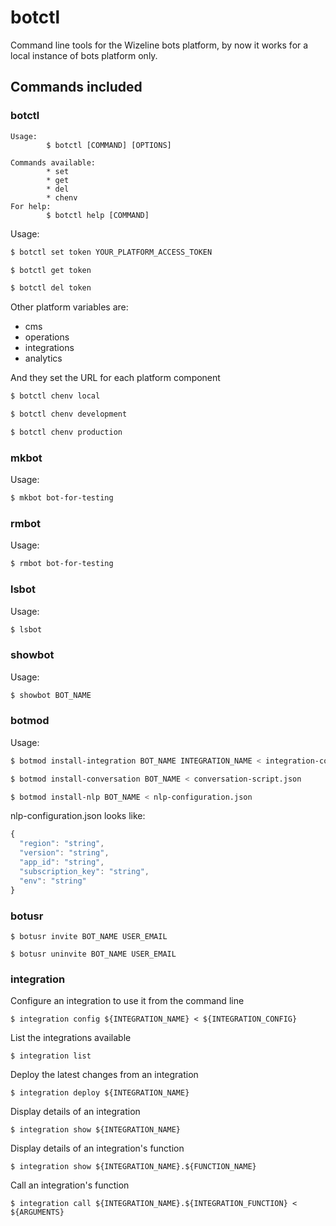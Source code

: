 # botctl
Command line tools for the Wizeline bots platform, by now it works for a local
instance of bots platform only.

## Commands included

### botctl
```
Usage:
        $ botctl [COMMAND] [OPTIONS]

Commands available:
        * set
        * get
        * del
        * chenv
For help:
        $ botctl help [COMMAND]
```

Usage:
```sh
$ botctl set token YOUR_PLATFORM_ACCESS_TOKEN
```
```sh
$ botctl get token
```
```sh
$ botctl del token
```

Other platform variables are:

- cms
- operations
- integrations
- analytics

And they set the URL for each platform component

```sh
$ botctl chenv local
```
```sh
$ botctl chenv development
```
```sh
$ botctl chenv production
```

### mkbot
Usage:
```sh
$ mkbot bot-for-testing
```

### rmbot
Usage:
```sh
$ rmbot bot-for-testing
```

### lsbot
Usage:
```sh
$ lsbot
```

### showbot
Usage:
```sh
$ showbot BOT_NAME
```

### botmod

Usage:
```sh
$ botmod install-integration BOT_NAME INTEGRATION_NAME < integration-config.json
```
```sh
$ botmod install-conversation BOT_NAME < conversation-script.json
```
```sh
$ botmod install-nlp BOT_NAME < nlp-configuration.json
```
nlp-configuration.json looks like:
```javascript
{
  "region": "string",
  "version": "string",
  "app_id": "string",
  "subscription_key": "string",
  "env": "string"
}
```

### botusr

```
$ botusr invite BOT_NAME USER_EMAIL
```
```
$ botusr uninvite BOT_NAME USER_EMAIL
```

### integration

Configure an integration to use it from the command line
```
$ integration config ${INTEGRATION_NAME} < ${INTEGRATION_CONFIG}
```

List the integrations available
```
$ integration list
```

Deploy the latest changes from an integration
```
$ integration deploy ${INTEGRATION_NAME}
```

Display details of an integration
```
$ integration show ${INTEGRATION_NAME}
```

Display details of an integration's function
```
$ integration show ${INTEGRATION_NAME}.${FUNCTION_NAME}
```

Call an integration's function
```
$ integration call ${INTEGRATION_NAME}.${INTEGRATION_FUNCTION} < ${ARGUMENTS}
```
